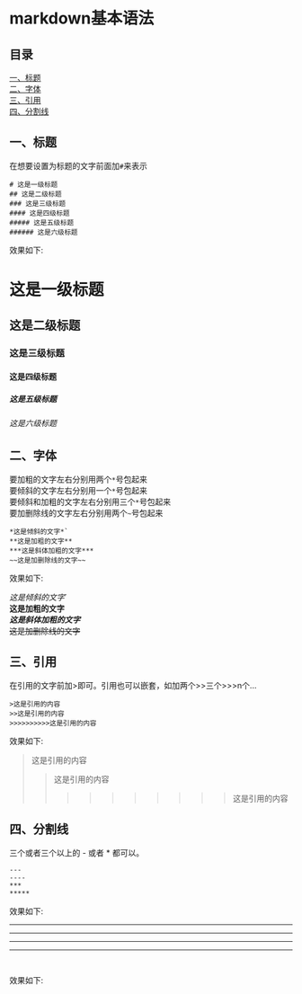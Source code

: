 # markdown基本语法

## 目录  

[一、标题](#一标题 "一、标题")  
[二、字体](#二字体 "二、字体")  
[三、引用](#三引用 "三、引用")  
[四、分割线](#四分割线 "四、分割线")  



## 一、标题  

在想要设置为标题的文字前面加`#`来表示

```
# 这是一级标题
## 这是二级标题
### 这是三级标题
#### 这是四级标题
##### 这是五级标题
###### 这是六级标题
```

效果如下:  

# 这是一级标题
## 这是二级标题
### 这是三级标题
#### 这是四级标题
##### 这是五级标题
###### 这是六级标题

## 二、字体  

要加粗的文字左右分别用两个`*`号包起来  
要倾斜的文字左右分别用一个`*`号包起来  
要倾斜和加粗的文字左右分别用三个`*`号包起来  
要加删除线的文字左右分别用两个`~`号包起来  

```
*这是倾斜的文字*`
**这是加粗的文字**
***这是斜体加粗的文字***
~~这是加删除线的文字~~
```

效果如下:  

*这是倾斜的文字*`  
**这是加粗的文字**  
***这是斜体加粗的文字***  
~~这是加删除线的文字~~  

## 三、引用  

在引用的文字前加>即可。引用也可以嵌套，如加两个>>三个>>>n个...

```
>这是引用的内容
>>这是引用的内容
>>>>>>>>>>这是引用的内容
```

效果如下:  

>这是引用的内容   
>>这是引用的内容   
>>>>>>>>>>这是引用的内容   

## 四、分割线  

三个或者三个以上的 - 或者 * 都可以。

```
---
----
***
*****
```

效果如下:  

---
----
***
*****

## 

```
```

效果如下:  
